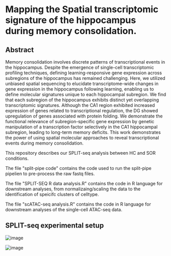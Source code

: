 # Mapping the Spatial transcriptomic signature of the hippocampus during memory consolidation.

## Abstract

Memory consolidation involves discrete patterns of transcriptional events in the hippocampus. Despite the emergence of single-cell transcriptomic profiling techniques, defining learning-responsive gene expression across subregions of the hippocampus has remained challenging. Here, we utilized unbiased spatial sequencing to elucidate transcriptome-wide changes in gene expression in the hippocampus following learning, enabling us to define molecular signatures unique to each hippocampal subregion. We find that each subregion of the hippocampus exhibits distinct yet overlapping transcriptomic signatures. Although the CA1 region exhibited increased expression of genes related to transcriptional regulation, the DG showed upregulation of genes associated with protein folding. We demonstrate the functional relevance of subregion-specific gene expression by genetic manipulation of a transcription factor selectively in the CA1 hippocampal subregion, leading to long-term memory deficits. This work demonstrates the power of using spatial molecular approaches to reveal transcriptional events during memory consolidation.



This repository describes our SPLIT-seq analysis between HC and SOR conditions.

The file "split-pipe code" contains the code used to run the split-pipe pipelien to pre-process the raw fastq files.

The file "SPLIT-SEQ R data analysis.R" contains the code in R language for downstream analyses, from normalizaing/scaling the data to the identification of speicifc clusters of celltype.

The file "scATAC-seq analysis.R" contains the code in R language for downstream analyses of the single-cell ATAC-seq data.

## SPLIT-seq experimental setup

![image](https://github.com/YannVRB/SPLIT-seq-SOR-data-analysis/assets/69206510/18f9b9a1-cfbf-4a10-b1a0-00124eaf8dc7)


![image](https://github.com/YannVRB/SPLIT-seq-SOR-data-analysis/assets/69206510/02b16c05-d7d1-4498-945f-1d20c05a806b)
